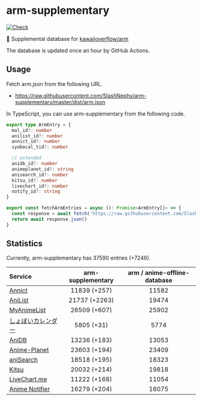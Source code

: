 # arm-supplementary

[![Check](https://github.com/SlashNephy/arm-supplementary/actions/workflows/check-node.yml/badge.svg)](https://github.com/SlashNephy/arm-supplementary/actions/workflows/check-node.yml)

💊 Supplemental database for [kawaiioverflow/arm](https://github.com/kawaiioverflow/arm)

The database is updated once an hour by GitHub Actions.

## Usage

Fetch arm.json from the following URL.

- https://raw.githubusercontent.com/SlashNephy/arm-supplementary/master/dist/arm.json

In TypeScript, you can use arm-supplementary from the following code.

```TypeScript
export type ArmEntry = {
  mal_id?: number
  anilist_id?: number
  annict_id?: number
  syobocal_tid?: number

  // extended
  anidb_id?: number
  animeplanet_id?: string
  anisearch_id?: number
  kitsu_id?: number
  livechart_id?: number
  notify_id?: string
}

export const fetchArmEntries = async (): Promise<ArmEntry[]> => {
  const response = await fetch('https://raw.githubusercontent.com/SlashNephy/arm-supplementary/master/dist/arm.json')
  return await response.json()
}
```

## Statistics

Currently, arm-supplementary has 37590 entries (+7246).

| Service                                     | arm-supplementary | arm / anime-offline-database |
| :------------------------------------------ | :---------------: | :--------------------------: |
| [Annict](https://annict.com)                |   11839 (+257)    |            11582             |
| [AniList](https://anilist.co)               |   21737 (+2263)   |            19474             |
| [MyAnimeList](https://myanimelist.net)      |   26509 (+607)    |            25902             |
| [しょぼいカレンダー](https://cal.syoboi.jp) |    5805 (+31)     |             5774             |
| [AniDB](https://anidb.net)                  |   13236 (+183)    |            13053             |
| [Anime-Planet](https://anime-planet.com)    |   23603 (+194)    |            23409             |
| [aniSearch](https://anisearch.com)          |   18518 (+195)    |            18323             |
| [Kitsu](https://kitsu.io)                   |   20032 (+214)    |            19818             |
| [LiveChart.me](https://livechart.me)        |   11222 (+168)    |            11054             |
| [Anime Notifier](https://notify.moe)        |   16279 (+204)    |            16075             |
